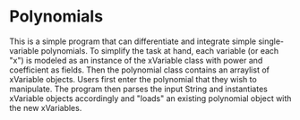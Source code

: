 # Polynomials
  This is a simple program that can differentiate and integrate simple single-variable polynomials. To simplify the task at hand, each variable (or each "x") is modeled as an instance of the xVariable class with power and coefficient as fields. Then the polynomial class contains an arraylist of xVariable objects. Users first enter the polynomial that they wish to manipulate. The program then parses the input String and instantiates xVariable objects accordingly and "loads" an existing polynomial object with the new xVariables.
